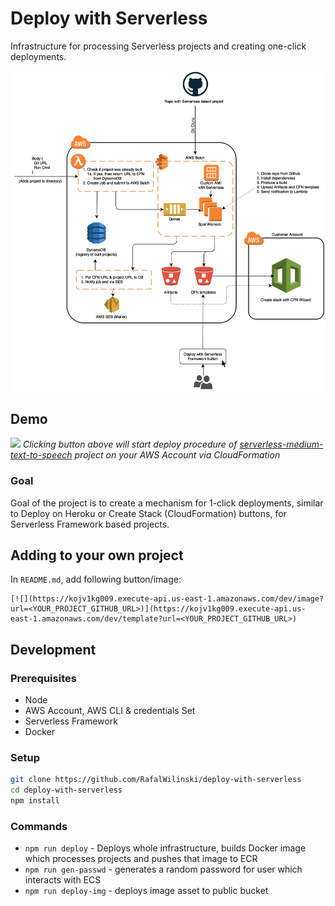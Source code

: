 # Deploy with Serverless

Infrastructure for processing Serverless projects and creating one-click deployments.

![Infra](assets/infra.png?raw=true "Infrastructure Overview")

## Demo
[![](https://kojv1kg009.execute-api.us-east-1.amazonaws.com/dev/image?url=https://github.com/RafalWilinski/serverless-medium-text-to-speech)](https://kojv1kg009.execute-api.us-east-1.amazonaws.com/dev/template?url=https://github.com/RafalWilinski/serverless-medium-text-to-speech)
*Clicking button above will start deploy procedure of [serverless-medium-text-to-speech](https://github.com/RafalWilinski/serverless-medium-text-to-speech) project on your AWS Account via CloudFormation*

### Goal
Goal of the project is to create a mechanism for 1-click deployments, similar to Deploy on Heroku or Create Stack (CloudFormation) buttons, for Serverless Framework based projects. 

## Adding to your own project
In `README.md`, add following button/image:
```
[![](https://kojv1kg009.execute-api.us-east-1.amazonaws.com/dev/image?url=<YOUR_PROJECT_GITHUB_URL>)](https://kojv1kg009.execute-api.us-east-1.amazonaws.com/dev/template?url=<YOUR_PROJECT_GITHUB_URL>)
```

## Development
### Prerequisites
 - Node
 - AWS Account, AWS CLI & credentials Set
 - Serverless Framework
 - Docker

### Setup
```bash
git clone https://github.com/RafalWilinski/deploy-with-serverless
cd deploy-with-serverless
npm install
```

### Commands
 - `npm run deploy` - Deploys whole infrastructure, builds Docker image which processes projects and pushes that image to ECR
 - `npm run gen-passwd` - generates a random password for user which interacts with ECS
 - `npm run deploy-img` - deploys image asset to public bucket
